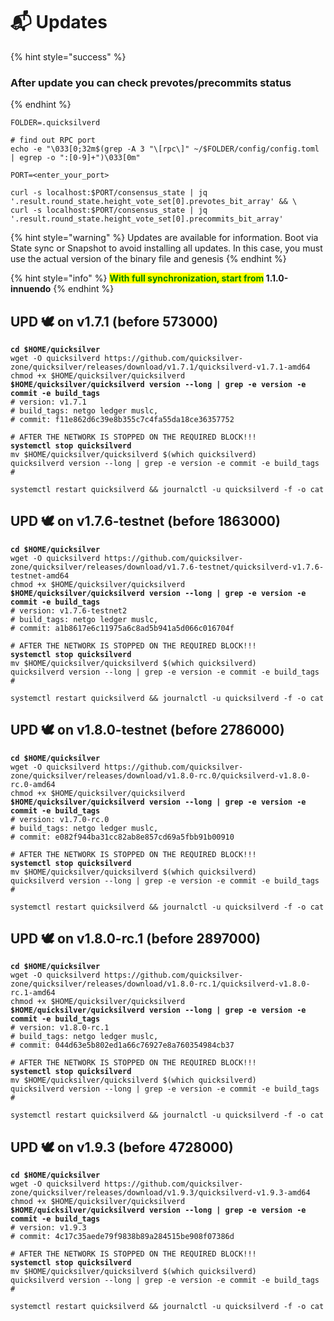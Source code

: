 # 📬 Updates



{% hint style="success" %}
### After update you can check prevotes/precommits status
{% endhint %}

```shell
FOLDER=.quicksilverd

# find out RPC port
echo -e "\033[0;32m$(grep -A 3 "\[rpc\]" ~/$FOLDER/config/config.toml | egrep -o ":[0-9]+")\033[0m"

PORT=<enter_your_port>

curl -s localhost:$PORT/consensus_state | jq '.result.round_state.height_vote_set[0].prevotes_bit_array' && \
curl -s localhost:$PORT/consensus_state | jq '.result.round_state.height_vote_set[0].precommits_bit_array'
```

{% hint style="warning" %}
Updates are available for information. Boot via State sync or Snapshot to avoid installing all updates. In this case, you must use the actual version of the binary file and genesis
{% endhint %}

{% hint style="info" %}
<mark style="color:green;">**With full synchronization, start from**</mark>**&#x20;1.1.0-innuendo**
{% endhint %}



## UPD 🕊 on  v1.7.1 (before **573000**)

<pre class="language-sh"><code class="lang-sh"><strong>cd $HOME/quicksilver
</strong>wget -O quicksilverd https://github.com/quicksilver-zone/quicksilver/releases/download/v1.7.1/quicksilverd-v1.7.1-amd64
chmod +x $HOME/quicksilver/quicksilverd
<strong>$HOME/quicksilver/quicksilverd version --long | grep -e version -e commit -e build_tags
</strong># version: v1.7.1
# build_tags: netgo ledger muslc,
# commit: f11e862d6c39e8b355c7c4fa55da18ce36357752

# AFTER THE NETWORK IS STOPPED ON THE REQUIRED BLOCK!!!
<strong>systemctl stop quicksilverd
</strong>mv $HOME/quicksilver/quicksilverd $(which quicksilverd)
quicksilverd version --long | grep -e version -e commit -e build_tags
#

systemctl restart quicksilverd &#x26;&#x26; journalctl -u quicksilverd -f -o cat
</code></pre>

## UPD 🕊 on  v1.7.6-testnet (before 1863000)

<pre class="language-sh"><code class="lang-sh"><strong>cd $HOME/quicksilver
</strong>wget -O quicksilverd https://github.com/quicksilver-zone/quicksilver/releases/download/v1.7.6-testnet/quicksilverd-v1.7.6-testnet-amd64
chmod +x $HOME/quicksilver/quicksilverd
<strong>$HOME/quicksilver/quicksilverd version --long | grep -e version -e commit -e build_tags
</strong># version: v1.7.6-testnet2
# build_tags: netgo ledger muslc,
# commit: a1b8617e6c11975a6c8ad5b941a5d066c016704f

# AFTER THE NETWORK IS STOPPED ON THE REQUIRED BLOCK!!!
<strong>systemctl stop quicksilverd
</strong>mv $HOME/quicksilver/quicksilverd $(which quicksilverd)
quicksilverd version --long | grep -e version -e commit -e build_tags
#

systemctl restart quicksilverd &#x26;&#x26; journalctl -u quicksilverd -f -o cat
</code></pre>

## UPD 🕊 on  v1.8.0-testnet (before **2786000**)

<pre class="language-sh"><code class="lang-sh"><strong>cd $HOME/quicksilver
</strong>wget -O quicksilverd https://github.com/quicksilver-zone/quicksilver/releases/download/v1.8.0-rc.0/quicksilverd-v1.8.0-rc.0-amd64
chmod +x $HOME/quicksilver/quicksilverd
<strong>$HOME/quicksilver/quicksilverd version --long | grep -e version -e commit -e build_tags
</strong># version: v1.7.0-rc.0
# build_tags: netgo ledger muslc,
# commit: e082f944ba31cc82ab8e857cd69a5fbb91b00910

# AFTER THE NETWORK IS STOPPED ON THE REQUIRED BLOCK!!!
<strong>systemctl stop quicksilverd
</strong>mv $HOME/quicksilver/quicksilverd $(which quicksilverd)
quicksilverd version --long | grep -e version -e commit -e build_tags
#

systemctl restart quicksilverd &#x26;&#x26; journalctl -u quicksilverd -f -o cat
</code></pre>

## UPD 🕊 on  v1.8.0-rc.1 (before **2897000**)

<pre class="language-sh"><code class="lang-sh"><strong>cd $HOME/quicksilver
</strong>wget -O quicksilverd https://github.com/quicksilver-zone/quicksilver/releases/download/v1.8.0-rc.1/quicksilverd-v1.8.0-rc.1-amd64
chmod +x $HOME/quicksilver/quicksilverd
<strong>$HOME/quicksilver/quicksilverd version --long | grep -e version -e commit -e build_tags
</strong># version: v1.8.0-rc.1
# build_tags: netgo ledger muslc,
# commit: 044d63e5b802ed1a66c76927e8a760354984cb37

# AFTER THE NETWORK IS STOPPED ON THE REQUIRED BLOCK!!!
<strong>systemctl stop quicksilverd
</strong>mv $HOME/quicksilver/quicksilverd $(which quicksilverd)
quicksilverd version --long | grep -e version -e commit -e build_tags
#

systemctl restart quicksilverd &#x26;&#x26; journalctl -u quicksilverd -f -o cat
</code></pre>

## UPD 🕊 on  v1.9.3 (before 4728000)

<pre class="language-sh"><code class="lang-sh"><strong>cd $HOME/quicksilver
</strong>wget -O quicksilverd https://github.com/quicksilver-zone/quicksilver/releases/download/v1.9.3/quicksilverd-v1.9.3-amd64
chmod +x $HOME/quicksilver/quicksilverd
<strong>$HOME/quicksilver/quicksilverd version --long | grep -e version -e commit -e build_tags
</strong># version: v1.9.3
# commit: 4c17c35aede79f9838b89a284515be908f07386d

# AFTER THE NETWORK IS STOPPED ON THE REQUIRED BLOCK!!!
<strong>systemctl stop quicksilverd
</strong>mv $HOME/quicksilver/quicksilverd $(which quicksilverd)
quicksilverd version --long | grep -e version -e commit -e build_tags
#

systemctl restart quicksilverd &#x26;&#x26; journalctl -u quicksilverd -f -o cat
</code></pre>


